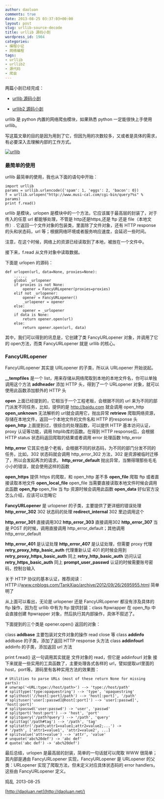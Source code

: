 ```yaml
---
author: daoluan
comments: true
date: 2013-08-25 03:37:03+00:00
layout: post
slug: urllib-source-decode
title: urllib 源码小剖
wordpress_id: 1904
categories:
- 编程小记
- 网络编程
tags:
- urllib
- urllib2
- 源代码
- 爬虫
---
```


两篇小剖已经完成：



	
  * [urllib 源码小剖](http://daoluan.net/blog/urllib-source-decode/)

	
  * [urllib2 源码小剖](http://daoluan.net/blog/urllib2-source-decode/)


urllib 是 python 内置的网络爬虫模块，如果熟悉 python 一定能很快上手使用 urllib。

写这篇文章的目的是因为用到了它，但因为用的次数较多，又或者是具体的需求，有必要深入去理解内部的工作方式。

[![urllib](http://md.daoluan.net/blog/images/2013/08/urllib.gif)](http://md.daoluan.net/blog/images/2013/08/urllib.gif)


### 最简单的使用


urllib 最简单的使用，我也从下面的语句中开始：

    
    import urllib
    params = urllib.urlencode({'spam': 1, 'eggs': 2, 'bacon': 0})
    f = urllib.urlopen("http://www.musi-cal.com/cgi-bin/query?%s" % params)
    print f.read()


urllib 是模块，urlopen 是模块中的一个方法，它应该属于最高层的封装了，对于传入的任意 url 都能够处理，不管是 http还是https,还是 ftp 还是 file（本地文件）.
它返回一个文件对象的包装类，里面除了文件对象，还有 HTTP response 的头和状态码，url 等；根据网络环境或者服务响应速度，会延迟一些时间。

注意，在这个时候，网络上的资源已经读取到了本地，被放在一个文件中。

接下来，f.read 从文件对象中读取数据。

下面是 urlopen 的源码：

    
    def urlopen(url, data=None, proxies=None):
    	......
        global _urlopener
        if proxies is not None:
            opener = FancyURLopener(proxies=proxies)
        elif not _urlopener:
            opener = FancyURLopener()
            _urlopener = opener
        else:
            opener = _urlopener
        if data is None:
            return opener.open(url)
        else:
            return opener.open(url, data)


其中，我们可以得到的讯息是，它创建了类 FancyURLopener 对象，并调用了它的 open方法，而类 FancyURLopener 就是 urllib 的核心。


### FancyURLopener


FancyURLopener 其实是 URLopener 的子类，所以从 URLopener 开始说起。

**__tempfiles** 是一个 list，用来存储从网络爬取到本地的本地文件名，你可以单独调用这个方法
**addheader** 添加 HTTP 头，得到了一个 URLopener 对象，就可以使用此函数添加额外的 HTTP 头

**open** 上面已经提到的，它相当于一个工程老板，会根据不同的 url 来为不同的部门派发不同任务，比如，提供的是 http://baidu.com 就会调用 open_http
**open_unknown** 无法解析的 url就会调用它，抛出异常
**retrieve** 爬取网络资源，存储在本地文件，返回一个本地文件的文件名和 HTTP 的response 头
**open_http** 上面提到过，很综合的处理函数，可以提供 HTTP 基本访问认证，proxy 认证等功能，调用 httplib库的函数。在得到 HTTP response后，会根据 HTTP status 状态码返回爬取的结果或者调用 error 处理函数 http_error

**http_error** 它其实也是个老板，会根据不同的状态码，为不同的部门分发不同的任务，比如，302 状态码就会调用 http_error_302 方法，302 是资源被临时迁移了，所以会发起再次的请求。
**http_error_default** 抛出异常，当懒得理那些毛毛小小的错误，就会使用这样的函数

**open_https** 提供 https 的爬取，和 open_http 差不多
**open_file** 爬取 ftp 或者直接读取本地文件
**open_local_file** open_file 当需要直接读取本地文件时候会调用此函数
**open_ftp** open_file 当 ftp 资源时候会调用此函数
**open_data** 好似官方没怎么介绍，应该可以忽略它

**FancyURLopener** 是 urlopener 的子类，主要提供了更详细的错误处理
**http_error_302** 302 状态码的处理
**redirect_internal** 302 里边调用这个

**http_error_301** 直接调用302
**http_error_303** 直接调用302
**http_error_307** 当是 POST 的时候，调用直接调用 http_error_default；其他调用 http_error_default

**http_error_401** 是认证处理
**http_error_407** 是认证处理，但需要 proxy 代理
**retry_proxy_http_basic_auth** 代理重新认证 401 的时候会用到
**retry_proxy_https_basic_auth** 同上
**retry_http_basic_auth** 访问认证
**retry_https_basic_auth** 同上
**prompt_user_passwd** 认证的时候需要账号密码，控制台输入

关于 HTTP 协议的基本认证，推荐阅读：HTTP://www.cnblogs.com/TankXiao/archive/2012/09/26/2695955.html 简单明了

从上面可以看出，无论是 urlopener 还是 FancyURLopener 都没有涉及具体的 ftp 操作，因为在 urllib 中有为 ftp 提供封装：class ftpwrapper 在 open_ftp 中会直接创建 ftpwrapper 对象，然后执行其内部操作，具体不叙述了。

下面提到的三个类是 opener.open() 返回的对象：

class **addbase** 主要包装对文件对象的操作 read close 等
class **addinfo** addbase 的子类，添加了返回 HTTP response 头方法
class **addinfourl** addinfo 的子类，添加返回 url 方法

print f.read() 这一句调用其实就是 文件对象的 read，但它是 addinfourl 对象
接下来就是一些实用的工具函数了，主要处理各式各样的 url，譬如提取url里面的 host，port等。源码里有各种实用方法的效果图：

    
    # Utilities to parse URLs (most of these return None for missing parts):
    # unwrap('<URL:type://host/path>') --> 'type://host/path'
    # splittype('type:opaquestring') --> 'type', 'opaquestring'
    # splithost('//host[:port]/path') --> 'host[:port]', '/path'
    # splituser('user[:passwd]@host[:port]') --> 'user[:passwd]', 'host[:port]'
    # splitpasswd('user:passwd') -> 'user', 'passwd'
    # splitport('host:port') --> 'host', 'port'
    # splitquery('/path?query') --> '/path', 'query'
    # splittag('/path#tag') --> '/path', 'tag'
    # splitattr('/path;attr1=value1;attr2=value2;...') ->
    # '/path', ['attr1=value1', 'attr2=value2', ...]
    # splitvalue('attr=value') --> 'attr', 'value'
    # unquote('abc%20def') -> 'abc def'
    # quote('abc def') -> 'abc%20def')


最后总结，urlopen 是最高层的封装，简单的一句话就可以爬取 WWW 很简单；其内部是通由 FancyURLopener 实现，FancyURLopener 是 URLopener 的父类：URLopener 实现了爬取方法，但未定义对应具体状态码的 error handlers，这些由 FancyURLopener 定义。

捣乱  2013-08-25

[http://daoluan.net](http://daoluan.net/)

